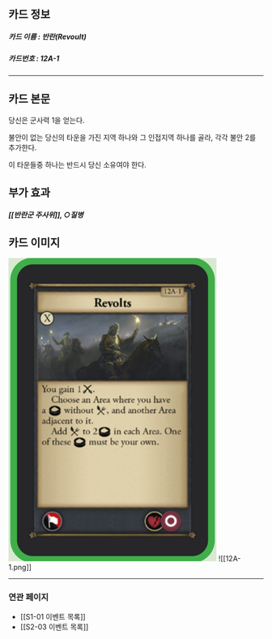 ## 카드 정보
##### 카드 이름 : 반란(Revoult)
##### 카드번호  : 12A-1
---
## 카드 본문

당신은 군사력 1을 얻는다. 

불안이 없는 당신의 타운을 가진 지역 하나와 그 인접지역 하나를 골라, 각각 불안 2를 추가한다.

이 타운들중 하나는 반드시 당신 소유여야 한다.

## 부가 효과
##### [[반란군 주사위]], ○질병 

## 카드 이미지
<img src="\Assets\12A-1.png"/>
![[12A-1.png]]

--- 

### 연관 페이지
- [[S1-01 이벤트 목록]]
- [[S2-03 이벤트 목록]]
